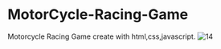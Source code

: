 # MotorCycle-Racing-Game
Motorcycle Racing Game create with html,css,javascript.
![14](https://user-images.githubusercontent.com/87580847/197221166-0da2d1e3-feb2-47ea-8ba2-ec01917fa13d.png)
